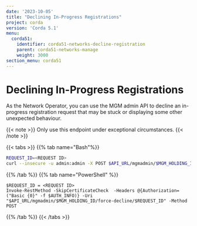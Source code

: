 ```yaml
---
date: '2023-10-05'
title: "Declining In-Progress Registrations"
project: corda
version: 'Corda 5.1'
menu:
  corda51:
    identifier: corda51-networks-decline-registration
    parent: corda51-networks-manage
    weight: 3000
section_menu: corda51
---
```

# Declining In-Progress Registrations

As the Network Operator, you can use the MGM admin API to decline an in-progress registration request that may be stuck or displaying
some other unexpected behaviour.

{{< note >}}
Only use this endpoint under exceptional circumstances.
{{< /note >}}

{{< tabs >}}
{{% tab name="Bash"%}}
```bash
REQUEST_ID=<REQUEST ID>
curl --insecure -u admin:admin -X POST $API_URL/mgmadmin/$MGM_HOLDING_ID/force-decline/$REQUEST_ID
```
{{% /tab %}}
{{% tab name="PowerShell" %}}
```shell
$REQUEST_ID = <REQUEST ID>
Invoke-RestMethod -SkipCertificateCheck  -Headers @{Authorization=("Basic {0}" -f $AUTH_INFO)} -Uri "$API_URL/mgmadmin/$MGM_HOLDING_ID/force-decline/$REQUEST_ID" -Method POST
```
{{% /tab %}}
{{< /tabs >}}
